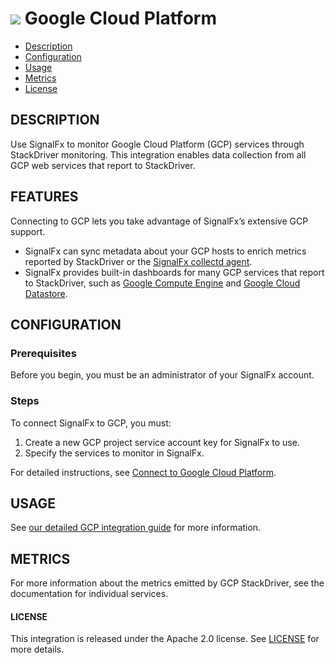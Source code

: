 # ![](./img/integration_gcp.png) Google Cloud Platform

- [Description](#description)
- [Configuration](#configuration)
- [Usage](#usage)
- [Metrics](#metrics)
- [License](#license)

## DESCRIPTION

Use SignalFx to monitor Google Cloud Platform (GCP) services through StackDriver monitoring. This integration enables data collection from all GCP web services that report to StackDriver.

## FEATURES

Connecting to GCP lets you take advantage of SignalFx’s extensive GCP support.

- SignalFx can sync metadata about your GCP hosts to enrich metrics reported by StackDriver or the [SignalFx collectd agent](https://docs.signalfx.com/en/latest/integrations/collectd-info.html).
- SignalFx provides built-in dashboards for many GCP services that report to StackDriver, such as [Google Compute Engine](https://docs.signalfx.com/en/latest/integrations/integrations-reference/integrations.google.compute.engine.html) and [Google Cloud Datastore](https://docs.signalfx.com/en/latest/integrations/integrations-reference/integrations.google.cloud.datastore.html).

## CONFIGURATION

### Prerequisites

Before you begin, you must be an administrator of your SignalFx account.

### Steps

To connect SignalFx to GCP, you must:

1. Create a new GCP project service account key for SignalFx to use.
2. Specify the services to monitor in SignalFx.

For detailed instructions, see <a target="_blank" href="https://docs.signalfx.com/en/latest/integrations/google-cloud-platform.html#connect-to-gcp">Connect to Google Cloud Platform</a>.


## USAGE

See <a target="_blank" href="https://docs.signalfx.com/en/latest/integrations/gcp-info.html">our detailed GCP integration guide</a> for more information.

## METRICS

For more information about the metrics emitted by GCP StackDriver, see the documentation for individual services.

#### LICENSE

This integration is released under the Apache 2.0 license. See [LICENSE](./LICENSE) for more details.
